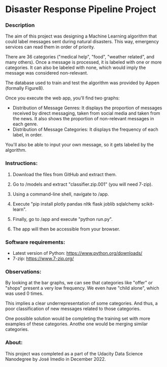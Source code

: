 # Disaster Response Pipeline Project

### Description
The aim of this project was designing a Machine Learning algorithm that could label messages sent during natural disasters. This way, emergency services can read them in order of priority. 

There are 36 categories ("medical help", "food", "weather related", and many others). Once a message is processed, it is labeled with one or more categories. It can also be labeled with none, which would imply the message was considered non-relevant.

The database used to train and test the algorithm was provided by Appen (formally Figure8).

Once you execute the web app, you'll find two graphs:
- Distribution of Message Genres: It displays the proportion of messages received by direct messaging, taken from social media and taken from the news. It also shows the proportion of non-relevant messages in each genre.
- Distribution of Message Categories: It displays the frequency of each label, in order.

You'll also be able to input your own message, so it gets labeled by the algorithm.


### Instructions:
1. Download the files from GitHub and extract them.

2. Go to /models and extract "classifier.zip.001" (you will need 7-zip).

3. Using a command-line shell, navigate to /app.

4. Execute "pip install plotly pandas nltk flask joblib sqlalchemy scikit-learn".

5. Finally, go to /app and execute "python run.py".

6. The app will then be accessible from your browser. 


### Software requirements:
- Latest version of Python: https://www.python.org/downloads/
- 7-zip: https://www.7-zip.org/

### Observations:
By looking at the bar graphs, we can see that categories like "offer" or "shops" present a very low frequency. We even have "child alone", which was used 0 times.

This implies a clear underrepresentation of some categories. And thus, a poor classification of new messages related to those categories. 

One possible solution would be completing the training set with more examples of these categories. Anothe one would be merging similar categories.


### About:
This project was completed as a part of the Udacity Data Science Nanodegree by José Imedio in December 2022.
